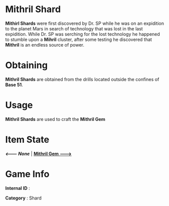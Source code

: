 # Mithril Shard

**Mithirl Shards** were first discovered by Dr. SP while he was on an expidition to the planet Mars in search of technology that was lost in the last expidition. While Dr. SP was serching for the lost technology he happened to stumble upon a **Mihril** cluster, after some testing he discovered that **Mithril** is an endless source of power.

# Obtaining

**Mithril Shards** are obtained from the drills located outside the confines of **Base 51**.

# Usage

**Mithril Shards** are used to craft the **Mithril Gem**


# Item State

***<--- None***       | [**Mithril Gem --->**](https://github.com/AlphaMC0/Lone-Martian/blob/main/Mithril%20Gem.md)

# Game Info

**Internal ID** : 

**Category** : Shard
